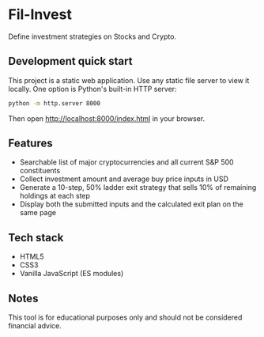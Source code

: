 # Fil-Invest

Define investment strategies on Stocks and Crypto.

## Development quick start

This project is a static web application. Use any static file server to view it locally. One option is Python's built-in HTTP server:

```bash
python -m http.server 8000
```

Then open [http://localhost:8000/index.html](http://localhost:8000/index.html) in your browser.

## Features

- Searchable list of major cryptocurrencies and all current S&P 500 constituents
- Collect investment amount and average buy price inputs in USD
- Generate a 10-step, 50% ladder exit strategy that sells 10% of remaining holdings at each step
- Display both the submitted inputs and the calculated exit plan on the same page

## Tech stack

- HTML5
- CSS3
- Vanilla JavaScript (ES modules)

## Notes

This tool is for educational purposes only and should not be considered financial advice.
